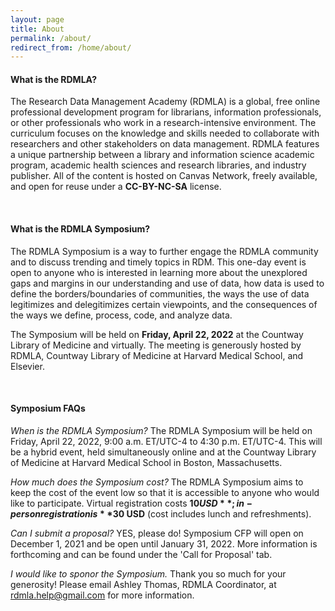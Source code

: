 ```yaml
---
layout: page
title: About
permalink: /about/
redirect_from: /home/about/
---
```


#### What is the RDMLA?

The Research Data Management Academy (RDMLA) is a global, free online professional development program for librarians, information professionals, or other professionals who work in a research-intensive environment. The curriculum focuses on the knowledge and skills needed to collaborate with researchers and other stakeholders on data management. RDMLA features a unique partnership between a library and information science academic program, academic health sciences and research libraries, and industry publisher. All of the content is hosted on Canvas Network, freely available, and open for reuse under a **CC-BY-NC-SA** license.

<br>

#### What is the RDMLA Symposium?

The RDMLA Symposium is a way to further engage the RDMLA community and to discuss trending and timely topics in RDM. This one-day event is open to anyone who is interested in learning more about the unexplored gaps and margins in our understanding and use of data, how data is used to define the borders/boundaries of communities, the ways the use of data legitimizes and delegitimizes certain viewpoints, and the consequences of the ways we define, process, code, and analyze data.

The Symposium will be held on **Friday, April 22, 2022** at the Countway Library of Medicine and virtually. The meeting is generously hosted by RDMLA, Countway Library of Medicine at Harvard Medical School, and Elsevier. 

<br>

#### Symposium FAQs

*When is the RDMLA Symposium?* 
The RDMLA Symposium will be held on Friday, April 22, 2022, 9:00 a.m. ET/UTC-4 to 4:30 p.m. ET/UTC-4. This will be a hybrid event, held simultaneously online and at the Countway Library of Medicine at Harvard Medical School in Boston, Massachusetts. 

*How much does the Symposium cost?* 
The RDMLA Symposium aims to keep the cost of the event low so that it is accessible to anyone who would like to participate. Virtual registration costs **$10 USD**; in-person registration is **$30 USD** (cost includes lunch and refreshments).

*Can I submit a proposal?*
YES, please do! Symposium CFP will open on December 1, 2021 and be open until January 31, 2022. More information is forthcoming and can be found under the 'Call for Proposal' tab.

*I would like to sponor the Symposium.*
Thank you so much for your generosity! Please email Ashley Thomas, RDMLA Coordinator, at rdmla.help@gmail.com for more information.
